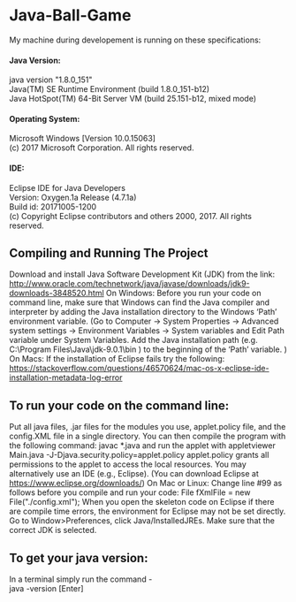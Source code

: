 # Java-Ball-Game
My machine during developement is running on these specifications:

#### Java Version:

java version "1.8.0_151" <br />
Java(TM) SE Runtime Environment (build 1.8.0_151-b12) <br />
Java HotSpot(TM) 64-Bit Server VM (build 25.151-b12, mixed mode) <br />

#### Operating System:

Microsoft Windows [Version 10.0.15063] <br />
(c) 2017 Microsoft Corporation. All rights reserved. <br />

#### IDE:

Eclipse IDE for Java Developers <br />
Version: Oxygen.1a Release (4.7.1a) <br />
Build id: 20171005-1200 <br />
(c) Copyright Eclipse contributors and others 2000, 2017.  All rights reserved.

## Compiling and Running The Project
Download and install Java Software Development Kit (JDK) from the link:
http://www.oracle.com/technetwork/java/javase/downloads/jdk9-downloads-3848520.html
On Windows: Before you run your code on command line, make sure that Windows can find the Java
compiler and interpreter by adding the Java installation directory to the Windows ‘Path’ environment
variable.
(Go to Computer -> System Properties -> Advanced system settings -> Environment Variables -> System
variables and Edit Path variable under System Variables. Add the Java installation path (e.g. C:\Program
Files\Java\jdk-9.0.1\bin ) to the beginning of the ‘Path’ variable. )
On Macs: If the installation of Eclipse fails try the following:
https://stackoverflow.com/questions/46570624/mac-os-x-eclipse-ide-installation-metadata-log-error

## To run your code on the command line:
Put all java files, .jar files for the modules you use, applet.policy file, and the config.XML file in
a single directory. You can then compile the program with the following command:
 javac *.java
and run the applet with
 appletviewer Main.java -J-Djava.security.policy=applet.policy
applet.policy grants all permissions to the applet to access the local resources.
You may alternatively use an IDE (e.g., Eclipse). (You can download Eclipse at https://www.eclipse.org/downloads/)
On Mac or Linux: Change line #99 as follows before you compile and run your code:
 File fXmlFile = new File("./config.xml");
When you open the skeleton code on Eclipse if there are compile time errors, the environment for
Eclipse may not be set directly. Go to Window>Preferences, click Java/InstalledJREs. Make sure that the
correct JDK is selected.

## To get your java version:
In a terminal simply run the command - <br />
java -version [Enter] <br />
